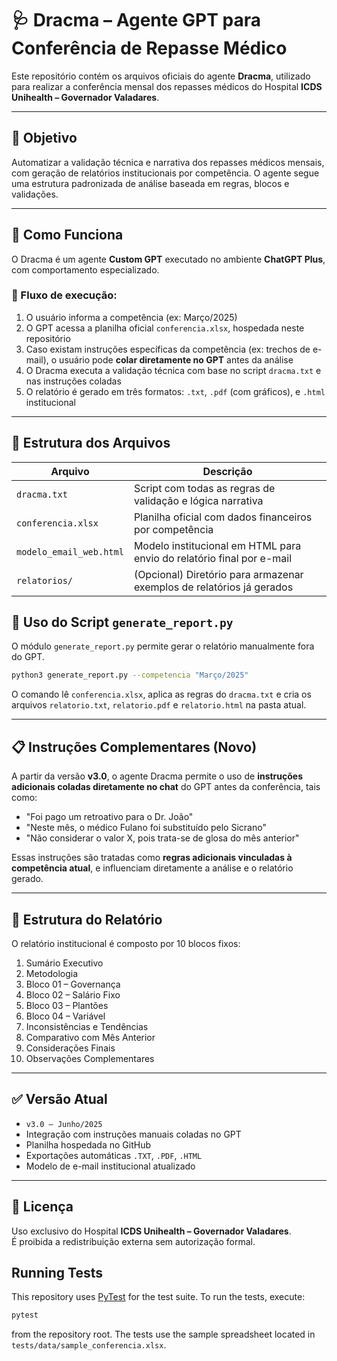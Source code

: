# 🩺 Dracma – Agente GPT para Conferência de Repasse Médico

Este repositório contém os arquivos oficiais do agente **Dracma**, utilizado para realizar a conferência mensal dos repasses médicos do Hospital **ICDS Unihealth – Governador Valadares**.

---

## 📌 Objetivo

Automatizar a validação técnica e narrativa dos repasses médicos mensais, com geração de relatórios institucionais por competência. O agente segue uma estrutura padronizada de análise baseada em regras, blocos e validações.

---

## 🧠 Como Funciona

O Dracma é um agente **Custom GPT** executado no ambiente **ChatGPT Plus**, com comportamento especializado.

### 🔄 Fluxo de execução:

1. O usuário informa a competência (ex: Março/2025)
2. O GPT acessa a planilha oficial `conferencia.xlsx`, hospedada neste repositório
3. Caso existam instruções específicas da competência (ex: trechos de e-mail), o usuário pode **colar diretamente no GPT** antes da análise
4. O Dracma executa a validação técnica com base no script `dracma.txt` e nas instruções coladas
5. O relatório é gerado em três formatos: `.txt`, `.pdf` (com gráficos), e `.html` institucional

---

## 📂 Estrutura dos Arquivos

| Arquivo                  | Descrição                                                                  |
|--------------------------|---------------------------------------------------------------------------|
| `dracma.txt`             | Script com todas as regras de validação e lógica narrativa                |
| `conferencia.xlsx`       | Planilha oficial com dados financeiros por competência                    |
| `modelo_email_web.html`  | Modelo institucional em HTML para envio do relatório final por e-mail     |
| `relatorios/`            | (Opcional) Diretório para armazenar exemplos de relatórios já gerados     |

## 🚀 Uso do Script `generate_report.py`

O módulo `generate_report.py` permite gerar o relatório manualmente fora do GPT.

```bash
python3 generate_report.py --competencia "Março/2025"
```

O comando lê `conferencia.xlsx`, aplica as regras do `dracma.txt` e cria os arquivos `relatorio.txt`, `relatorio.pdf` e `relatorio.html` na pasta atual.

---
 

## 📋 Instruções Complementares (Novo)

A partir da versão **v3.0**, o agente Dracma permite o uso de **instruções adicionais coladas diretamente no chat** do GPT antes da conferência, tais como:

- "Foi pago um retroativo para o Dr. João"
- "Neste mês, o médico Fulano foi substituído pelo Sicrano"
- "Não considerar o valor X, pois trata-se de glosa do mês anterior"

Essas instruções são tratadas como **regras adicionais vinculadas à competência atual**, e influenciam diretamente a análise e o relatório gerado.

---

## 🧾 Estrutura do Relatório

O relatório institucional é composto por 10 blocos fixos:

1. Sumário Executivo  
2. Metodologia  
3. Bloco 01 – Governança  
4. Bloco 02 – Salário Fixo  
5. Bloco 03 – Plantões  
6. Bloco 04 – Variável  
7. Inconsistências e Tendências  
8. Comparativo com Mês Anterior  
9. Considerações Finais  
10. Observações Complementares

---

## ✅ Versão Atual

- `v3.0 – Junho/2025`  
- Integração com instruções manuais coladas no GPT  
- Planilha hospedada no GitHub  
- Exportações automáticas `.TXT`, `.PDF`, `.HTML`  
- Modelo de e-mail institucional atualizado

---

## 🔐 Licença

Uso exclusivo do Hospital **ICDS Unihealth – Governador Valadares**.  
É proibida a redistribuição externa sem autorização formal.

## Running Tests

This repository uses [PyTest](https://pytest.org) for the test suite. To run the tests, execute:

```bash
pytest
```

from the repository root. The tests use the sample spreadsheet located in `tests/data/sample_conferencia.xlsx`.
